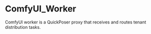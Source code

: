 # ComfyUI_Worker
ComfyUI worker is a QuickPoser proxy that receives and routes tenant distribution tasks.
